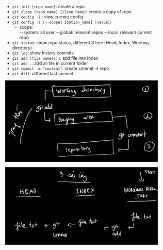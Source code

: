 - `git init [repo name]`: create a repo
- `git clone [repo name] [clone name]`: create a copy of repo
- `git config -l` : view current config
- `git config -l [--scope] [option_name] [value]`: 
  + scope:  
    --system: all user
    --global: relevant repos
    --local: relevant current repo
- `git status`: show repo status, different 3 tree (Head, Index, Working directory)
- `git log`: show history commits
- `git add [file name(s)]`: add file into Index
- `git add .`: add all file in current folder
- `git commit -m "content"`: create commit -> repo
- `git diff`: different last commit

![](./Images/git1.png)

![](./Images/git2.png)